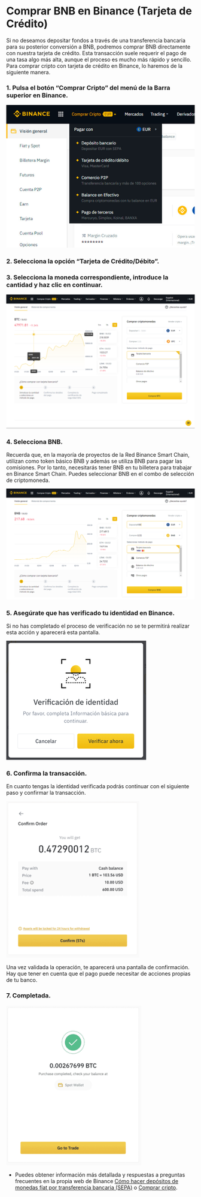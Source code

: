 # Comprar BNB en Binance \(Tarjeta de Crédito\)

Si no deseamos depositar fondos a través de una transferencia bancaria para su posterior conversión a BNB, podremos comprar BNB directamente con nuestra tarjeta de crédito. Esta transacción suele requerir el pago de una tasa algo más alta, aunque el proceso es mucho más rápido y sencillo. Para comprar cripto con tarjeta de crédito en Binance, lo haremos de la siguiente manera.



### 1. Pulsa el botón “Comprar Cripto” del menú de la Barra superior en Binance.



![](../../../../.gitbook/assets/binance_comprar_cripto%20%282%29%20%282%29%20%281%29%20%281%29.jpg)



### 2. Selecciona la opción “Tarjeta de Crédito/Débito”.



### 3. Selecciona la moneda correspondiente, introduce la cantidad y haz clic en continuar.



![](../../../../.gitbook/assets/binance_credit_1%20%282%29%20%282%29%20%282%29%20%281%29.png)



### 4. Selecciona BNB.

Recuerda que, en la mayoría de proyectos de la Red Binance Smart Chain, utilizan como token básico BNB y además se utiliza BNB para pagar las comisiones. Por lo tanto, necesitarás tener BNB en tu billetera para trabajar en Binance Smart Chain. Puedes seleccionar BNB en el combo de selección de criptomoneda.



![](../../../../.gitbook/assets/binance_credit_2.png)



### 5. Asegúrate que has verificado tu identidad en Binance.

Si no has completado el proceso de verificación no se te permitirá realizar esta acción y aparecerá esta pantalla.

![](../../../../.gitbook/assets/binance_credit_3.png)



### 6. Confirma la transacción.

En cuanto tengas la identidad verificada podrás continuar con el siguiente paso y confirmar la transacción.

![](../../../../.gitbook/assets/binance_credit_4.png)

Una vez validada la operación, te aparecerá una pantalla de confirmación. Hay que tener en cuenta que el pago puede necesitar de acciones propias de tu banco.



### 7. Completada.



![](../../../../.gitbook/assets/binance_credit_5.png)

* Puedes obtener información más detallada y respuestas a preguntas frecuentes en la propia web de Binance [Cómo hacer depósitos de monedas fíat por transferencia bancaria \(SEPA\)](https://www.binance.com/es/support/faq/e117b4c063534e5f93b735b980575000) o [Comprar cripto](https://www.binance.com/es/support/faq/c-66?navId=75).





